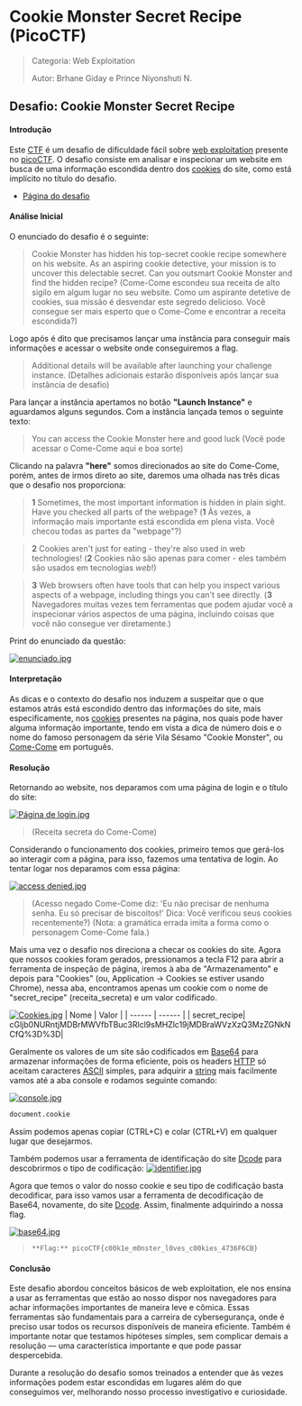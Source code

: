 # Cookie Monster Secret Recipe (PicoCTF)
> Categoria: Web Exploitation
> 
> Autor: Brhane Giday e Prince Niyonshuti N.

## Desafio: Cookie Monster Secret Recipe
#### Introdução
Este [CTF](https://en.wikipedia.org/wiki/Capture_the_flag_(cybersecurity)) é um desafio de dificuldade fácil sobre [web exploitation](https://devopedia.org/web-exploitation) presente no [picoCTF](https://play.picoctf.org). O desafio consiste em analisar e inspecionar um website em busca de uma informação escondida dentro dos [cookies](https://en.wikipedia.org/wiki/HTTP_cookie) do site, como está implícito no título do desafio.
- [Página do desafio](https://play.picoctf.org/practice/challenge/469?category=1&difficulty=1&originalEvent=74&page=1)
#### Análise Inicial

O enunciado do desafio é o seguinte:
> Cookie Monster has hidden his top-secret cookie recipe somewhere on his website. As an aspiring cookie detective, your mission is to uncover this delectable secret. Can you outsmart Cookie Monster and find the hidden recipe?
(Come-Come escondeu sua receita de alto sigilo em algum lugar no seu website. Como um aspirante detetive de cookies, sua missão é desvendar este segredo delicioso. Você consegue ser mais esperto que o Come-Come e encontrar a receita escondida?)

Logo após é dito que precisamos lançar uma instância para conseguir mais informações e acessar o website onde conseguiremos a flag.
>Additional details will be available after launching your challenge instance.
(Detalhes adicionais estarão disponíveis após lançar sua instância de desafio)

Para lançar a instância apertamos no botão **"Launch Instance"** e aguardamos alguns segundos. Com a instância lançada temos o seguinte texto:
>You can access the Cookie Monster here and good luck
(Você pode acessar o Come-Come aqui e boa sorte)

Clicando na palavra **"here"** somos direcionados ao site do Come-Come, porém, antes de irmos direto ao site, daremos uma olhada nas três dicas que o desafio nos proporciona:

> **1** Sometimes, the most important information is hidden in plain sight. Have you checked all parts of the webpage?
(**1** Às vezes, a informação mais importante está escondida em plena vista. Você checou todas as partes da "webpage"?)

> **2** Cookies aren't just for eating - they're also used in web technologies!
(**2** Cookies não são apenas para comer - eles também são usados em tecnologias *web*!)

> **3** Web browsers often have tools that can help you inspect various aspects of a webpage, including things you can't see directly.
(**3** Navegadores muitas vezes tem ferramentas que podem ajudar você a inspecionar vários aspectos de uma página, incluindo coisas que você não consegue ver diretamente.)

Print do enunciado da questão:

[![enunciado.jpg](https://i.postimg.cc/bJDHhttT/enunciado.jpg)](https://postimg.cc/2bYBd3Tb)

#### Interpretação
As dicas e o contexto do desafio nos induzem a suspeitar que o que estamos atrás está escondido dentro das informações do site, mais especificamente, nos [cookies](https://developer.mozilla.org/en-US/docs/Web/HTTP/Cookies) presentes na página, nos quais pode haver alguma informação importante, tendo em vista a dica de número dois e o nome do famoso personagem da série Vila Sésamo "Cookie Monster", ou [Come-Come](https://en-m-wikipedia-org.translate.goog/wiki/Cookie_Monster?_x_tr_sl=en&_x_tr_tl=pt&_x_tr_hl=pt&_x_tr_pto=tc) em português.

#### Resolução
Retornando ao website, nos deparamos com uma página de login e o título do site:

[![Página de login.jpg](https://i.postimg.cc/yxHVXTQD/P-gina-de-login.jpg)](https://postimg.cc/47WkXpTG)
> (Receita secreta do Come-Come)

Considerando o funcionamento dos cookies, primeiro temos que gerá-los ao interagir com a página, para isso, fazemos uma tentativa de login.
Ao tentar logar nos deparamos com essa página:

[![access denied.jpg](https://i.postimg.cc/B6NhMSN2/Access-denied.jpg)](https://postimg.cc/R66Q0zk0)
> (Acesso negado
Come-Come diz: 'Eu não precisar de nenhuma senha. Eu só precisar de biscoitos!'
Dica: Você verificou seus cookies recentemente?)
(Nota: a gramática errada imita a forma como o personagem Come-Come fala.)

Mais uma vez o desafio nos direciona a checar os cookies do site. 
Agora que nossos cookies foram gerados, pressionamos a tecla F12 para abrir a ferramenta de inspeção de página, iremos à aba de "Armazenamento" e depois para "Cookies" (ou, Application -> Cookies se estiver usando Chrome), nessa aba, encontramos apenas um cookie com o nome de "secret_recipe" (receita_secreta) e um valor codificado.

[![Cookies.jpg](https://i.postimg.cc/B615k2T5/Cookies.jpg)](https://postimg.cc/zb8RRbP3)
| Nome | Valor |
| ------ | ------ |
| secret_recipe| cGljb0NURntjMDBrMWVfbTBuc3Rlcl9sMHZlc19jMDBraWVzXzQ3MzZGNkNCfQ%3D%3D|

Geralmente os valores de um site são codificados em [Base64](https://en.wikipedia.org/wiki/Base64) para armazenar informações de forma eficiente, pois os headers [HTTP](https://en-m-wikipedia-org.translate.goog/wiki/HTTP?_x_tr_sl=en&_x_tr_tl=pt&_x_tr_hl=pt&_x_tr_pto=tc) só aceitam caracteres [ASCII](https://en.wikipedia.org/wiki/ASCII) simples, para adquirir a [string](https://en.wikipedia.org/wiki/String_(computer_science)) mais facilmente vamos até a aba console e rodamos seguinte comando:

[![console.jpg](https://i.postimg.cc/P5PCSTzY/console.jpg)](https://postimg.cc/LJF4XdW8)
```sh
document.cookie
```
Assim podemos apenas copiar (CTRL+C) e colar (CTRL+V) em qualquer lugar que desejarmos.

Também podemos usar a ferramenta de identificação do site [Dcode](https://www.dcode.fr/cipher-identifier) para descobrirmos o tipo de codificação:
[![identifier.jpg](https://i.postimg.cc/9MT8T6nj/identifier.jpg)](https://postimg.cc/Q98JZyD6)

Agora que temos o valor do nosso cookie e seu tipo de codificação basta decodificar, para isso vamos usar a ferramenta de decodificação de Base64, novamente, do site [Dcode](https://www.dcode.fr/base-64-encoding). Assim, finalmente adquirindo a nossa flag.

[![base64.jpg](https://i.postimg.cc/kMvwmvrw/base64.jpg)](https://postimg.cc/5jj85v2F)
> `**Flag:** picoCTF{c00k1e_m0nster_l0ves_c00kies_4736F6CB}`

#### Conclusão
Este desafio abordou conceitos básicos de web exploitation, ele nos ensina a usar as ferramentas que estão ao nosso dispor nos navegadores para achar informações importantes de maneira leve e cômica. Essas ferramentas são fundamentais para a carreira de cybersegurança, onde é preciso usar todos os recursos disponíveis de maneira eficiente. Também é importante notar que testamos hipóteses simples, sem complicar demais a resolução — uma característica importante e que pode passar despercebida.

Durante a resolução do desafio somos treinados a entender que às vezes informações podem estar escondidas em lugares além do que conseguimos ver, melhorando nosso processo investigativo e curiosidade.

